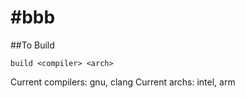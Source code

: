 #bbb
===
##To Build
```
build <compiler> <arch>
```

Current compilers: gnu, clang
Current archs: intel, arm 
